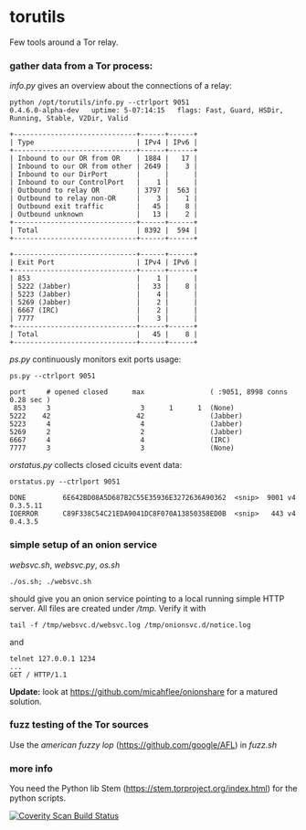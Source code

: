 # torutils
Few tools around a Tor relay.

### gather data from a Tor process:

*info.py* gives an overview about the connections of a relay:

    python /opt/torutils/info.py --ctrlport 9051
    0.4.6.0-alpha-dev   uptime: 5-07:14:15   flags: Fast, Guard, HSDir, Running, Stable, V2Dir, Valid

    +------------------------------+------+------+
    | Type                         | IPv4 | IPv6 |
    +------------------------------+------+------+
    | Inbound to our OR from OR    | 1884 |   17 |
    | Inbound to our OR from other | 2649 |    3 |
    | Inbound to our DirPort       |      |      |
    | Inbound to our ControlPort   |    1 |      |
    | Outbound to relay OR         | 3797 |  563 |
    | Outbound to relay non-OR     |    3 |    1 |
    | Outbound exit traffic        |   45 |    8 |
    | Outbound unknown             |   13 |    2 |
    +------------------------------+------+------+
    | Total                        | 8392 |  594 |
    +------------------------------+------+------+

    +------------------------------+------+------+
    | Exit Port                    | IPv4 | IPv6 |
    +------------------------------+------+------+
    | 853                          |    1 |      |
    | 5222 (Jabber)                |   33 |    8 |
    | 5223 (Jabber)                |    4 |      |
    | 5269 (Jabber)                |    2 |      |
    | 6667 (IRC)                   |    2 |      |
    | 7777                         |    3 |      |
    +------------------------------+------+------+
    | Total                        |   45 |    8 |
    +------------------------------+------+------+

*ps.py* continuously monitors exit ports usage:

    ps.py --ctrlport 9051

    port     # opened closed      max                ( :9051, 8998 conns 0.28 sec )
     853     3                      3      1      1  (None)
    5222    42                     42                (Jabber)
    5223     4                      4                (Jabber)
    5269     2                      2                (Jabber)
    6667     4                      4                (IRC)
    7777     3                      3                (None)

*orstatus.py* collects closed cicuits event data:

    orstatus.py --ctrlport 9051

    DONE         6E642BD08A5D687B2C55E35936E3272636A90362  <snip>  9001 v4 0.3.5.11
    IOERROR      C89F338C54C21EDA9041DC8F070A13850358ED0B  <snip>   443 v4 0.4.3.5

### simple setup of an onion service
*websvc.sh*, *websvc.py*, *os.sh*

    ./os.sh; ./websvc.sh

should give you an onion service pointing to a local running simple HTTP server.
All files are created under */tmp*.
Verify it with

    tail -f /tmp/websvc.d/websvc.log /tmp/onionsvc.d/notice.log

and

    telnet 127.0.0.1 1234
    ...
    GET / HTTP/1.1

**Update:** look at https://github.com/micahflee/onionshare for a matured solution.

### fuzz testing of the Tor sources
Use the *american fuzzy lop* (https://github.com/google/AFL) in *fuzz.sh*

### more info
You need the Python lib Stem (https://stem.torproject.org/index.html) for the python scripts.

<a href="https://scan.coverity.com/projects/toralf-torutils">
  <img alt="Coverity Scan Build Status"
       src="https://scan.coverity.com/projects/21316/badge.svg"/>
</a>

